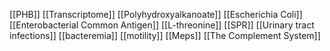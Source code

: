 [[PHB]]
[[Transcriptome]]
[[Polyhydroxyalkanoate]]
[[Escherichia Coli]]
[[Enterobacterial Common Antigen]]
[[L-threonine]]
[[SPR]]
[[Urinary tract infections]]
[[bacteremia]]
[[motility]]
[[Meps]]
[[The Complement System]]
